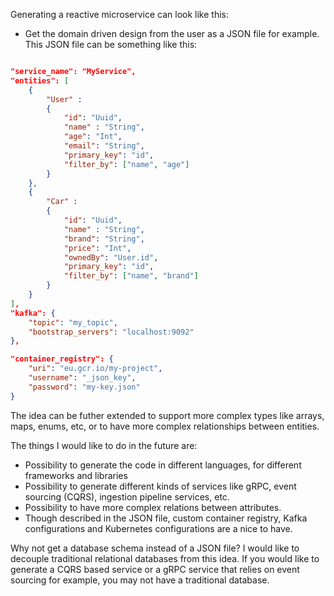 Generating a reactive microservice can look like this:

- Get the domain driven design from the user as a JSON file for example. This JSON file can be something like this:
```json

"service_name": "MyService",
"entities": [
    {
        "User" : 
        {
            "id": "Uuid",
            "name" : "String",
            "age": "Int",
            "email": "String",
            "primary_key": "id",
            "filter_by": ["name", "age"]
        }
    },
    {
        "Car" : 
        {
            "id": "Uuid",
            "name" : "String",
            "brand": "String",
            "price": "Int",
            "ownedBy": "User.id",
            "primary_key": "id",
            "filter_by": ["name", "brand"]
        }
    }
],
"kafka": {
    "topic": "my_topic",
    "bootstrap_servers": "localhost:9092"
},

"container_registry": {
    "uri": "eu.gcr.io/my-project",
    "username": "_json_key",
    "password": "my-key.json"
}

```
The idea can be futher extended to support more complex types like arrays, maps, enums, etc, or to have more complex relationships between entities.

The things I would like to do in the future are:
- Possibility to generate the code in different languages, for different frameworks and libraries
- Possibility to generate different kinds of services like gRPC, event sourcing (CQRS), ingestion pipeline services, etc.
- Possibility to have more complex relations between attributes.
- Though described in the JSON file, custom container registry, Kafka configurations and Kubernetes configurations are a nice to have.


Why not get a database schema instead of a JSON file? I would like to decouple traditional relational databases from this idea. If you would like to generate a CQRS based service or a gRPC service that relies on event sourcing for example, you may not have a traditional database.